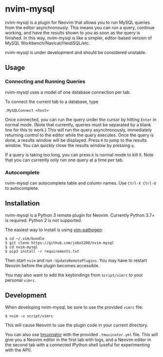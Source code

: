 # nvim-mysql

nvim-mysql is a plugin for Neovim that allows you to run MySQL queries
from the editor asynchronously. This means you can run a query, continue
working, and have the results shown to you as soon as the query is
finished. In this way, nvim-mysql is like a simpler, editor-based version
of MySQL Workbench/Navicat/HeidiSQL/etc.

nvim-mysql is under development and should be considered unstable.

## Usage

### Connecting and Running Queries

nvim-mysql uses a model of one database connection per tab.

To connect the current tab to a database, type

    :MySQLConnect <host>

Once connected, you can run the query under the cursor by hitting `Enter`
in normal mode. (Note that currently, queries must be separated by a blank
line for this to work.) This will run the query asynchronously,
immediately returning control to the editor while the query executes. Once
the query is done, a results window will be displayed. Press `R` to jump
to the results window. You can quickly close the results window by
pressing `q`.

If a query is taking too long, you can press `K` is normal mode to kill
it. Note that you can currently only run one query at a time per tab.

### Autocomplete

nvim-mysql can autocomplete table and column names. Use `Ctrl-X Ctrl-U` to
autocomplete.

## Installation

nvim-mysql is a Python 3 remote plugin for Neovim. Currently Python 3.7+
is required. Python 2 is not supported.

The easiest way to install is using
[vim-pathogen](https://github.com/tpope/vim-pathogen):

    $ cd ~/.vim/bundle
    $ git clone https://github.com/jobo3208/nvim-mysql
    $ cd nvim-mysql
    $ pip3 install -r requirements.txt

Then start `nvim` and run `:UpdateRemotePlugins`. You may have to restart
Neovim before the plugin becomes accessible.

You may also want to add the keybindings from `script/vimrc` to your
personal `vimrc`.

## Development

When developing nvim-mysql, be sure to use the provided `vimrc` file:

    $ nvim -u script/vimrc

This will cause Neovim to use the plugin code in your current directory.

You can also use [tmuxinator](https://github.com/tmuxinator/tmuxinator)
with the provided `.tmuxinator.yml` file. This will give you a Neovim
editor in the first tab with logs, and a Neovim editor in the second tab
with a connected IPython shell (useful for experimenting with the API).
